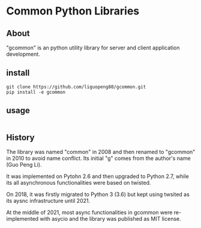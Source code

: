 # Common Python Libraries #

## About ##

"gcommon" is an python utility library for server and client
application development.

## install ##

```shell script
git clone https://github.com/liguopeng80/gcommon.git
pip install -e gcommon 
```

## usage ##

```

```


## History ##

The library was named "common" in 2008 and then renamed to "gcommon"
in 2010 to avoid name conflict. Its initial "g" comes from the
author's name (Guo Peng Li).

It was implemented on Pytohn 2.6 and then upgraded to Python 2.7,
while its all asynchronous functionalities were based on twisted.

On 2018, it was firstly migrated to Python 3 (3.6) but kept using
twsited as its aysnc infrastructure until 2021.

At the middle of 2021, most async functionalities in gcommon were
re-implemented with asycio and the library was published as MIT
license.
